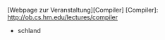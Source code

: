 
[Webpage zur Veranstaltung][Compiler]
[Compiler]: http://ob.cs.hm.edu/lectures/compiler
 - schland
